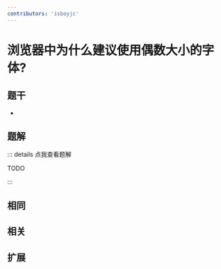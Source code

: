 ```yaml
---
contributors: 'isboyjc'
---
```


# 浏览器中为什么建议使用偶数大小的字体?


## 题干

- 



## 题解

::: details 点我查看题解

  TODO

:::



## 相同


## 相关


## 扩展


